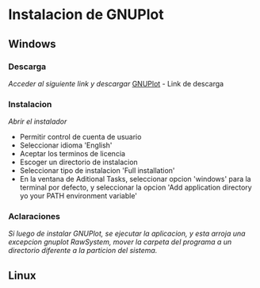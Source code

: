 # Instalacion de GNUPlot

## Windows

### Descarga
_Acceder al siguiente link y descargar_
[GNUPlot](https://sourceforge.net/projects/gnuplot/files/gnuplot/) - Link de descarga

### Instalacion
_Abrir el instalador_
* Permitir control de cuenta de usuario
* Seleccionar idioma 'English'
* Aceptar los terminos de licencia
* Escoger un directorio de instalacion
* Seleccionar tipo de instalacion 'Full installation'
* En la ventana de Aditional Tasks, seleccionar opcion 'windows' para la terminal por defecto, y seleccionar la opcion 'Add application directory yo your PATH environment variable'

### Aclaraciones
_Si luego de instalar GNUPlot, se ejecutar la aplicacion, y esta arroja una excepcion gnuplot RawSystem, mover la carpeta del programa a un directorio diferente a la particion del sistema._
## Linux